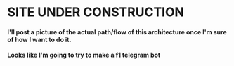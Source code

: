 # SITE UNDER CONSTRUCTION

#### I'll post a picture of the actual path/flow of this architecture once I'm sure of how I want to do it.

**Looks like I'm going to try to make a f1 telegram bot**
